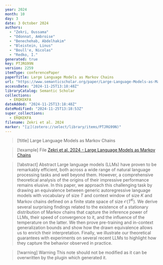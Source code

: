 ```yaml
---
year: 2024
month: 10
day: 3
date: 3 October 2024
authors:
  - "Zekri, Oussama"
  - "Odonnat, Ambroise"
  - "Benechehab, Abdelhakim"
  - "Bleistein, Linus"
  - "Boull'e, Nicolas"
  - "Redko, I."
generated: true
key: PTJRG99N
version: 2259
itemType: conferencePaper
paperTitle: Large Language Models as Markov Chains
url: "https://www.semanticscholar.org/paper/Large-Language-Models-as-Markov-Chains-Zekri-Odonnat/0d5dc0baf12635df418d8ee11816f2956b002f64"
accessDate: "2024-11-25T13:18:48Z"
libraryCatalog: Semantic Scholar
collections:
  - ERQKEKFA
dateAdded: "2024-11-25T13:18:48Z"
dateModified: "2024-11-25T13:18:53Z"
super_collections:
  - ERQKEKFA
filename: Zekri et al. 2024
marker: "[🇿](zotero://select/library/items/PTJRG99N)"
---
```


> [!title] Large Language Models as Markov Chains

> [!example] File
> [Zekri et al. 2024 - Large Language Models as Markov Chains](/Papers/PDFs/Zekri%20et%20al.%202024%20-%20Large%20Language%20Models%20as%20Markov%20Chains.pdf)

> [!abstract] Abstract
> Large language models (LLMs) have proven to be remarkably efficient, both across a wide range of natural language processing tasks and well beyond them. However, a comprehensive theoretical analysis of the origins of their impressive performance remains elusive. In this paper, we approach this challenging task by drawing an equivalence between generic autoregressive language models with vocabulary of size $T$ and context window of size $K$ and Markov chains defined on a finite state space of size $\mathcal{O}(T^K)$. We derive several surprising findings related to the existence of a stationary distribution of Markov chains that capture the inference power of LLMs, their speed of convergence to it, and the influence of the temperature on the latter. We then prove pre-training and in-context generalization bounds and show how the drawn equivalence allows us to enrich their interpretation. Finally, we illustrate our theoretical guarantees with experiments on several recent LLMs to highlight how they capture the behavior observed in practice.

>[!warning] Warning
> This note should not be modified as it can be overwritten by the plugin which generated it.

